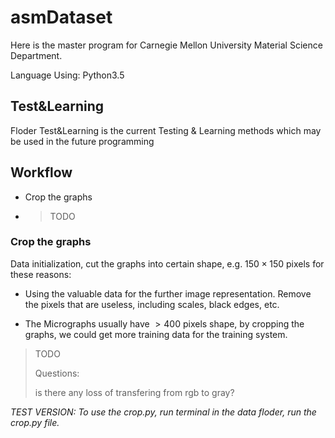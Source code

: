 #		asmDataset

Here is the master program for Carnegie Mellon University Material Science Department.

Language Using: Python3.5

##		Test&Learning


Floder Test&Learning is the current Testing & Learning methods which may be used in the future programming

##		Workflow

-	Crop the graphs

-	>TODO


###	Crop the graphs

Data initialization, cut the graphs into certain shape, e.g. $150\times 150$ pixels for these reasons:

-	Using the valuable data for the further image representation. Remove the pixels that are useless, including scales, black edges, etc.

-	The Micrographs usually have $>400$ pixels shape, by cropping the graphs, we could get more training data for the training system.

>TODO
>
>Questions:
>
>is there any loss of transfering from rgb to gray?

*TEST VERSION: To use the crop.py, run terminal in the data floder, run the crop.py file.*